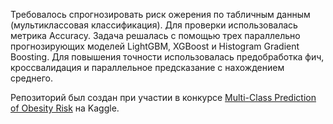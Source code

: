 Требовалось спрогнозировать риск ожерения по табличным данным (мультиклассовая классификация). Для проверки использовалась метрика Accuracy.
Задача решалась с помощью трех параллельно прогнозирующих моделей LightGBM, XGBoost и Histogram Gradient Boosting.
Для повышения точности использовалась предобработка фич, кроссвалидация и параллельное предсказание с нахождением среднего.

Репозиторий был создан при участии в конкурсе [Multi-Class Prediction of Obesity Risk](https://www.kaggle.com/competitions/playground-series-s4e2) на Kaggle.
